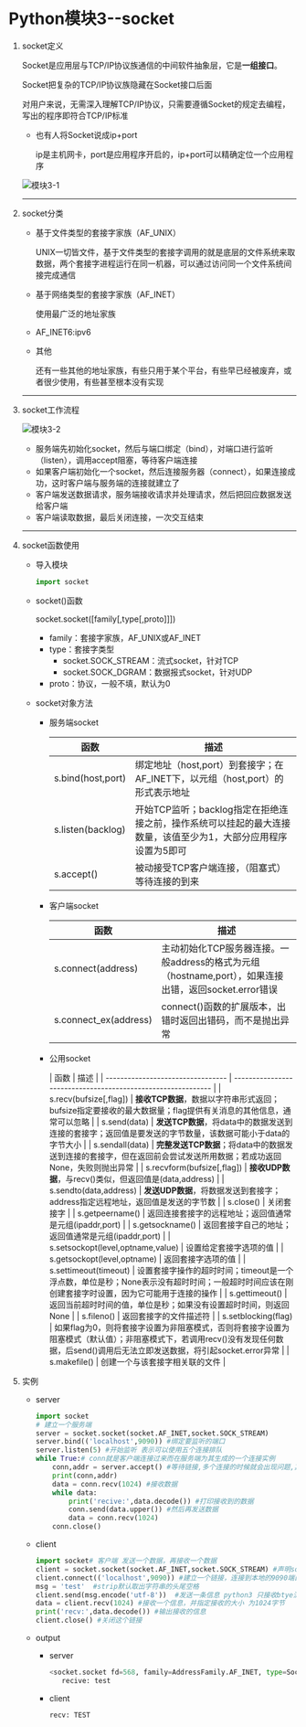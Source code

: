 # Python模块3--socket

1. socket定义

   Socket是应用层与TCP/IP协议族通信的中间软件抽象层，它是**一组接口**。

   Socket把复杂的TCP/IP协议族隐藏在Socket接口后面

   对用户来说，无需深入理解TCP/IP协议，只需要遵循Socket的规定去编程，写出的程序即符合TCP/IP标准

   + 也有人将Socket说成ip+port

     ip是主机网卡，port是应用程序开启的，ip+port可以精确定位一个应用程序

   ![模块3-1](E:\Notes\Python\模块3-1.png)

   ---

2. socket分类

   + 基于文件类型的套接字家族（AF_UNIX）

     UNIX一切皆文件，基于文件类型的套接字调用的就是底层的文件系统来取数据，两个套接字进程运行在同一机器，可以通过访问同一个文件系统间接完成通信

   + 基于网络类型的套接字家族（AF_INET）

     使用最广泛的地址家族

   + AF_INET6:ipv6

   + 其他

     还有一些其他的地址家族，有些只用于某个平台，有些早已经被废弃，或者很少使用，有些甚至根本没有实现

   ---

3. socket工作流程

   ![模块3-2](E:\Notes\Python\模块3-2.png)

   + 服务端先初始化socket，然后与端口绑定（bind），对端口进行监听（listen），调用accept阻塞，等待客户端连接
   + 如果客户端初始化一个socket，然后连接服务器（connect），如果连接成功，这时客户端与服务端的连接就建立了
   + 客户端发送数据请求，服务端接收请求并处理请求，然后把回应数据发送给客户端
   + 客户端读取数据，最后关闭连接，一次交互结束

   ---

4. socket函数使用

   + 导入模块

     ```python
     import socket
     ```

   + socket()函数

     socket.socket([family[,type[,proto]]])

     + family：套接字家族，AF_UNIX或AF_INET
     + type：套接字类型
       + socket.SOCK_STREAM：流式socket，针对TCP
       + socket.SOCK_DGRAM：数据报式socket，针对UDP
     + proto：协议，一般不填，默认为0

   + socket对象方法

     + 服务端socket

       | 函数              | 描述                                                         |
       | ----------------- | ------------------------------------------------------------ |
       | s.bind(host,port) | 绑定地址（host,port）到套接字；在AF_INET下，以元组（host,port）的形式表示地址 |
       | s.listen(backlog) | 开始TCP监听；backlog指定在拒绝连接之前，操作系统可以挂起的最大连接数量，该值至少为1，大部分应用程序设置为5即可 |
       | s.accept()        | 被动接受TCP客户端连接，（阻塞式）等待连接的到来              |

     + 客户端socket

       | 函数                  | 描述                                                         |
       | --------------------- | ------------------------------------------------------------ |
       | s.connect(address)    | 主动初始化TCP服务器连接。一般address的格式为元组（hostname,port），如果连接出错，返回socket.error错误 |
       | s.connect_ex(address) | connect()函数的扩展版本，出错时返回出错码，而不是抛出异常    |

     + 公用socket

       | 函数                              | 描述                                                         |
   | --------------------------------- | ------------------------------------------------------------ |
       | s.recv(bufsize[,flag])            | **接收TCP数据**，数据以字符串形式返回；bufsize指定要接收的最大数据量；flag提供有关消息的其他信息，通常可以忽略 |
   | s.send(data)                      | **发送TCP数据**，将data中的数据发送到连接的套接字；返回值是要发送的字节数量，该数据可能小于data的字节大小 |
       | s.sendall(data)                   | **完整发送TCP数据**；将data中的数据发送到连接的套接字，但在返回前会尝试发送所用数据；若成功返回None，失败则抛出异常 |
   | s.recvform(bufsize[,flag])        | **接收UDP数据**，与recv()类似，但返回值是(data,address)      |
       | s.sendto(data,address)            | **发送UDP数据**，将数据发送到套接字；address指定远程地址，返回值是发送的字节数 |
   | s.close()                         | 关闭套接字                                                   |
       | s.getpeername()                   | 返回连接套接字的远程地址；返回值通常是元组(ipaddr,port)      |
   | s.getsockname()                   | 返回套接字自己的地址；返回值通常是元组(ipaddr,port)          |
       | s.setsockopt(level,optname,value) | 设置给定套接字选项的值                                       |
   | s.getsockopt(level,optname)       | 返回套接字选项的值                                           |
       | s.settimeout(timeout)             | 设置套接字操作的超时时间；timeout是一个浮点数，单位是秒；None表示没有超时时间；一般超时时间应该在刚创建套接字时设置，因为它可能用于连接的操作 |
   | s.gettimeout()                    | 返回当前超时时间的值，单位是秒；如果没有设置超时时间，则返回None |
       | s.fileno()                        | 返回套接字的文件描述符                                       |
       | s.setblocking(flag)               | 如果flag为0，则将套接字设置为非阻塞模式，否则将套接字设置为阻塞模式（默认值）；非阻塞模式下，若调用recv()没有发现任何数据，后send()调用后无法立即发送数据，将引起socket.error异常 |
       | s.makefile()                      | 创建一个与该套接字相关联的文件                               |
     
   
5. 实例

   + server

     ```python
     import socket
     # 建立一个服务端
     server = socket.socket(socket.AF_INET,socket.SOCK_STREAM)
     server.bind(('localhost',9090)) #绑定要监听的端口
     server.listen(5) #开始监听 表示可以使用五个连接排队
     while True:# conn就是客户端连接过来而在服务端为其生成的一个连接实例
         conn,addr = server.accept() #等待链接,多个连接的时候就会出现问题,其实返回了两个值
         print(conn,addr)
         data = conn.recv(1024) #接收数据
         while data:
             print('recive:',data.decode()) #打印接收到的数据
             conn.send(data.upper()) #然后再发送数据
             data = conn.recv(1024)
         conn.close()
     ```
   
   + client
   
     ```python
     import socket# 客户端 发送一个数据，再接收一个数据
     client = socket.socket(socket.AF_INET,socket.SOCK_STREAM) #声明socket类型，同时生成链接对象
     client.connect(('localhost',9090)) #建立一个链接，连接到本地的9090端口
     msg = 'test'  #strip默认取出字符串的头尾空格
     client.send(msg.encode('utf-8'))  #发送一条信息 python3 只接收btye流
     data = client.recv(1024) #接收一个信息，并指定接收的大小 为1024字节
     print('recv:',data.decode()) #输出接收的信息
     client.close() #关闭这个链接    
     ```
   
   + output
   
     + server
   
       ```python
       <socket.socket fd=568, family=AddressFamily.AF_INET, type=SocketKind.SOCK_STREAM, proto=0, laddr=('127.0.0.1', 9090), raddr=('127.0.0.1', 62072)> ('127.0.0.1', 62072)
          recive: test
       ```
   
     + client
   
       ```python
       recv: TEST
       ```



  

   

   

   

   

   

   

   

   